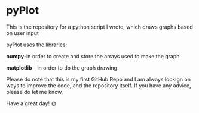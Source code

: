 # pyPlot
This is the repository for a python script I wrote, which draws graphs based on user input

pyPlot uses the libraries:

**numpy**-in order to create and store the arrays used to make the graph

**matplotlib** - in order to do the graph drawing.

Please do note that this is my first GitHub Repo and I am always lookign on ways to improve the code, and the repository itself. If you have any advice, please do let me know.

Have a great day! 🌞
